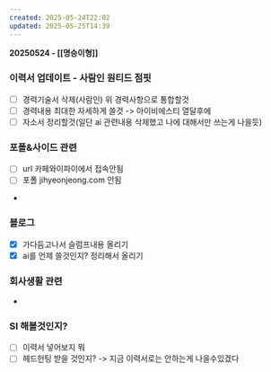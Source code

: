 ```yaml
---
created: 2025-05-24T22:02
updated: 2025-05-25T14:39
---
```



**20250524 - [[명승이형]]** 

### 이력서 업데이트 - 사람인 원티드 점핏

-  [ ] 경력기술서 삭제(사람인) 위 경력사항으로 통합할것
-  [ ] 경력내용 최대한 자세하게 쓸것 -> 아이비에스티 열달후에
-  [ ] 자소서 정리할것(일단 ai 관련내용 삭제했고 나에 대해서만 쓰는게 나을듯)

### 포폴&사이드 관련

- [ ] url 카페와이파이에서 접속안됨
- [ ] 포폴 jihyeonjeong.com 안됨
- 

### 블로그

- [x] 가다듬고나서 슬럼프내용 올리기
- [x] ai를 언제 쓸것인지? 정리해서 올리기 

### 회사생활 관련

- 

### SI 해볼것인지?

- [ ] 이력서 넣어보지 뭐
- [ ] 헤드헌팅 받을 것인지? -> 지금 이력서로는 안하는게 나을수있겠다
